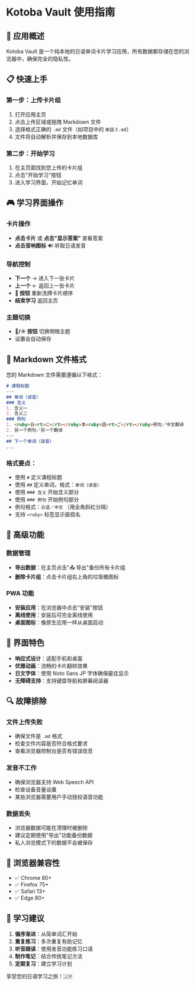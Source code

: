 # Kotoba Vault 使用指南

## 🎯 应用概述

Kotoba Vault 是一个纯本地的日语单词卡片学习应用，所有数据都存储在您的浏览器中，确保完全的隐私性。

## 📋 快速上手

### 第一步：上传卡片组

1. 打开应用主页
2. 点击上传区域或拖拽 Markdown 文件
3. 选择格式正确的 `.md` 文件（如项目中的 `単語３.md`）
4. 文件将自动解析并保存到本地数据库

### 第二步：开始学习

1. 在主页面找到您上传的卡片组
2. 点击"开始学习"按钮
3. 进入学习界面，开始记忆单词

## 🎮 学习界面操作

### 卡片操作
- **点击卡片** 或 **点击"显示答案"** 查看答案
- **点击音响图标** 🔊 听取日语发音

### 导航控制
- **下一个** → 进入下一张卡片
- **上一个** ← 返回上一张卡片
- **🔀 按钮** 重新洗牌卡片顺序
- **结束学习** 返回主页

### 主题切换
- **🌙/☀️ 按钮** 切换明暗主题
- 设置会自动保存

## 📁 Markdown 文件格式

您的 Markdown 文件需要遵循以下格式：

```markdown
# 课程标题
---
## 单词（读音）
### 含义
1. 含义一
2. 含义二
### 例句
1. <ruby>日<rt>に</rt></ruby>本<ruby>語<rt>ご</rt></ruby>例句／中文翻译
2. 另一个例句／另一个翻译
---
## 下一个单词（读音）
...
```

### 格式要点：
- 使用 `#` 定义课程标题
- 使用 `##` 定义单词，格式：`单词（读音）`
- 使用 `### 含义` 开始含义部分
- 使用 `### 例句` 开始例句部分
- 例句格式：`日语／中文` （用全角斜杠分隔）
- 支持 `<ruby>` 标签显示振假名

## 🔧 高级功能

### 数据管理
- **导出数据**：在主页点击"📤 导出"备份所有卡片组
- **删除卡片组**：点击卡片组右上角的垃圾桶图标

### PWA 功能
- **安装应用**：在浏览器中点击"安装"按钮
- **离线使用**：安装后可完全离线使用
- **桌面图标**：像原生应用一样从桌面启动

## 🎨 界面特色

- **响应式设计**：适配手机和桌面
- **优雅动画**：流畅的卡片翻转效果
- **日文字体**：使用 Noto Sans JP 字体确保最佳显示
- **无障碍支持**：支持键盘导航和屏幕阅读器

## 🔍 故障排除

### 文件上传失败
- 确保文件是 `.md` 格式
- 检查文件内容是否符合格式要求
- 查看浏览器控制台是否有错误信息

### 发音不工作
- 确保浏览器支持 Web Speech API
- 检查设备音量设置
- 某些浏览器需要用户手动授权语音功能

### 数据丢失
- 浏览器数据可能在清理时被删除
- 建议定期使用"导出"功能备份数据
- 私人浏览模式下的数据不会被保存

## 📱 浏览器兼容性

- ✅ Chrome 80+
- ✅ Firefox 75+  
- ✅ Safari 13+
- ✅ Edge 80+

## 🎯 学习建议

1. **循序渐进**：从简单词汇开始
2. **重复练习**：多次重复有助记忆
3. **听音跟读**：使用发音功能练习口语
4. **制作笔记**：结合传统笔记方法
5. **定期复习**：建立学习计划

享受您的日语学习之旅！🇯🇵
